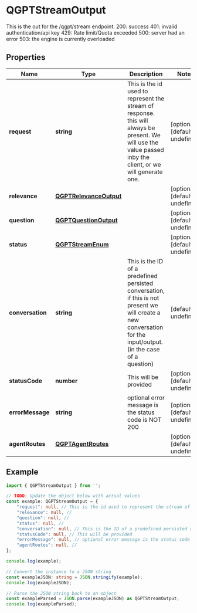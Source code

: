 
# QGPTStreamOutput

This is the out for the /qgpt/stream endpoint.  200: success 401: invalid authentication/api key 429: Rate limit/Quota exceeded 500: server had an error 503: the engine is currently overloaded

## Properties

Name | Type | Description | Notes
------------ | ------------- | ------------- | -------------
**request** | **string** | This is the id used to represent the stream of response. this will always be present. We will use the value passed inby the client, or we will generate one. | [optional] [default to undefined]
**relevance** | [**QGPTRelevanceOutput**](QGPTRelevanceOutput) |  | [optional] [default to undefined]
**question** | [**QGPTQuestionOutput**](QGPTQuestionOutput) |  | [optional] [default to undefined]
**status** | [**QGPTStreamEnum**](QGPTStreamEnum) |  | [optional] [default to undefined]
**conversation** | **string** | This is the ID of a predefined persisted conversation, if this is not present we will create a new conversation for the input/output.(in the case of a question) | [default to undefined]
**statusCode** | **number** | This will be provided | [optional] [default to undefined]
**errorMessage** | **string** | optional error message is the status code is NOT 200 | [optional] [default to undefined]
**agentRoutes** | [**QGPTAgentRoutes**](QGPTAgentRoutes) |  | [optional] [default to undefined]

## Example

```typescript
import { QGPTStreamOutput } from '';

// TODO: Update the object below with actual values
const example: QGPTStreamOutput = {
    "request": null, // This is the id used to represent the stream of response. this will always be present. We will use the value passed inby the client, or we will generate one.
    "relevance": null, // 
    "question": null, // 
    "status": null, // 
    "conversation": null, // This is the ID of a predefined persisted conversation, if this is not present we will create a new conversation for the input/output.(in the case of a question)
    "statusCode": null, // This will be provided
    "errorMessage": null, // optional error message is the status code is NOT 200
    "agentRoutes": null, // 
};

console.log(example);

// Convert the instance to a JSON string
const exampleJSON: string = JSON.stringify(example);
console.log(exampleJSON);

// Parse the JSON string back to an object
const exampleParsed = JSON.parse(exampleJSON) as QGPTStreamOutput;
console.log(exampleParsed);
```




